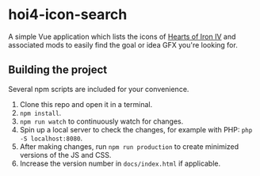# hoi4-icon-search

A simple Vue application which lists the icons of [Hearts of Iron IV](http://www.heartsofirongame.com/) and associated mods to easily find the goal or idea GFX you're looking for.

## Building the project

Several npm scripts are included for your convenience.

1. Clone this repo and open it in a terminal.
2. `npm install`.
3. `npm run watch` to continuously watch for changes.
4. Spin up a local server to check the changes, for example with PHP: `php -S localhost:8080`.
5. After making changes, run `npm run production` to create minimized versions of the JS and CSS.
6. Increase the version number in `docs/index.html` if applicable.
